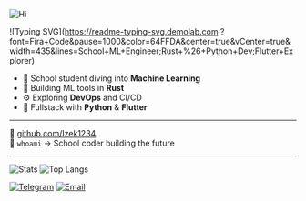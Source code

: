 ![Hi](https://readme-typing-svg.demolab.com?font=Fira+Code&weight=500&size=28&duration=3000&pause=1000&color=64FFDA&center=true&vCenter=true&width=435&lines=Hi+there%2C+I%27m+Izek1234!;School+ML+Engineer;Rust+%26+Python+Dev;Flutter+Explorer)

![Typing SVG](https://readme-typing-svg.demolab.com  ?font=Fira+Code&pause=1000&color=64FFDA&center=true&vCenter=true&width=435&lines=School+ML+Engineer;Rust+%26+Python+Dev;Flutter+Explorer)

- 🧠 School student diving into **Machine Learning**
- 🦀 Building ML tools in **Rust**
- ⚙️ Exploring **DevOps** and CI/CD
- 📱 Fullstack with **Python** & **Flutter**

---

🔗 [github.com/Izek1234](https://github.com/Izek1234)  
🎯 `whoami` → School coder building the future

---

![Stats](https://github-readme-stats.vercel.app/api?username=Izek1234&theme=transparent&border_color=555&show_icons=true&hide=contribs)
![Top Langs](https://github-readme-stats.vercel.app/api/top-langs/?username=Izek1234&theme=transparent&layout=compact&hide=html,css,jupyter%20notebook)

[![Telegram](https://img.shields.io/badge/Telegram-2CA5E0?style=for-the-badge&logo=telegram&logoColor=white)](https://t.me/Un5b6p)
[![Email](https://img.shields.io/badge/Email-D14836?style=for-the-badge&logo=gmail&logoColor=white)](mailto:archipelagpro@gmail.com)
